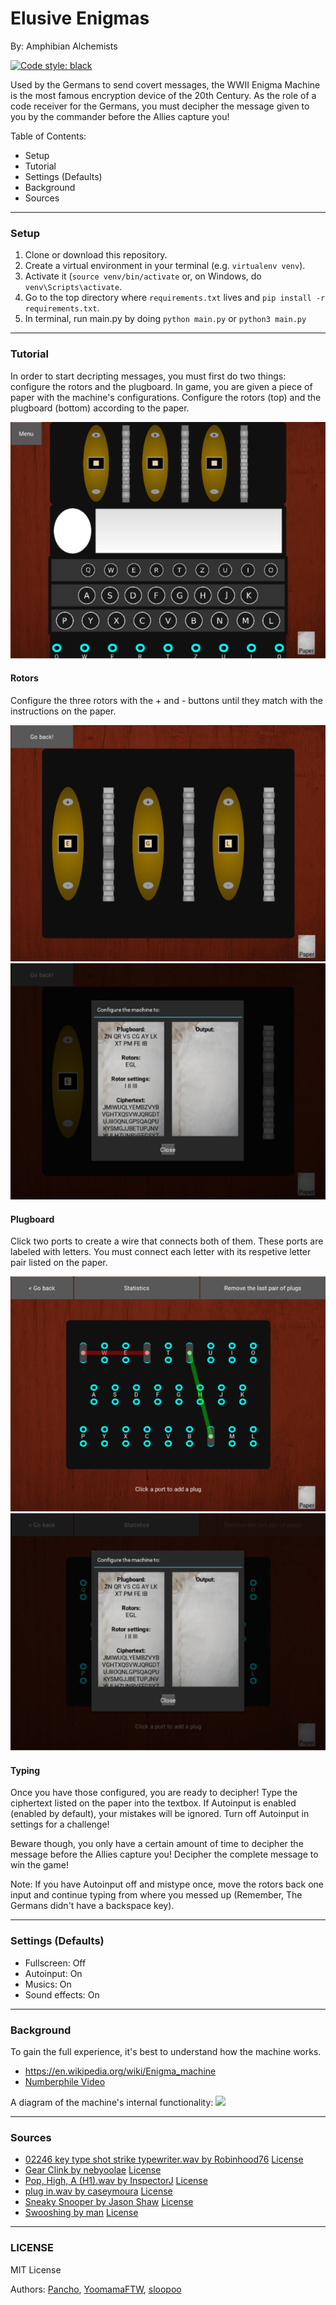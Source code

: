 # Elusive Enigmas
By: Amphibian Alchemists

[![Code style: black](https://img.shields.io/badge/code%20style-black-000000.svg)](https://github.com/psf/black)

Used by the Germans to send covert messages, the WWII Enigma Machine is the most famous encryption device of the 20th Century. As the role of a code receiver for the Germans, you must decipher the message given to you by the commander before the Allies capture you!

Table of Contents:
- Setup
- Tutorial
- Settings (Defaults)
- Background
- Sources

---
### Setup
1. Clone or download this repository.
2. Create a virtual environment in your terminal (e.g. `virtualenv venv`).
3. Activate it (`source venv/bin/activate` or, on Windows, do `venv\Scripts\activate`. 
4. Go to the top directory where `requirements.txt` lives and `pip install -r requirements.txt`.
5. In terminal, run main.py by doing `python main.py` or `python3 main.py`

---
### Tutorial
In order to start decripting messages, you must first do two things: configure the rotors and the plugboard. In game, you are given a piece of paper with the machine's configurations. Configure the rotors (top) and the plugboard (bottom) according to the paper.

![](readme_images/gamescreen.png)

#### Rotors ####

Configure the three rotors with the + and - buttons until they match with the instructions on the paper.

![](readme_images/rotor.png)![](readme_images/rotorpaper.png)

#### Plugboard ####

Click two ports to create a wire that connects both of them. These ports are labeled with letters. You must connect each letter with its respetive letter pair listed on the paper.

![](readme_images/plugboard.png)![](readme_images/plugboardpaper.png)

#### Typing ####

Once you have those configured, you are ready to decipher! Type the ciphertext listed on the paper into the textbox. If Autoinput is enabled (enabled by default), your mistakes will be ignored. Turn off Autoinput in settings for a challenge!

Beware though, you only have a certain amount of time to decipher the message before the Allies capture you! Decipher the complete message to win the game!

Note: If you have Autoinput off and mistype once, move the rotors back one input and continue typing from where you messed up (Remember, The Germans didn't have a backspace key).

---
### Settings (Defaults)
- Fullscreen: Off
- Autoinput: On
- Musics: On
- Sound effects: On 

---
### Background
To gain the full experience, it's best to understand how the machine works. 
- https://en.wikipedia.org/wiki/Enigma_machine
- [Numberphile Video](https://www.youtube.com/watch?v=G2_Q9FoD-oQ)

A diagram of the machine's internal functionality:
![](https://i.pinimg.com/originals/67/cc/c3/67ccc3a33d6fbbf4b2738e167b5cfa37.png)

---
### Sources
- [02246 key type shot strike typewriter.wav by Robinhood76](https://freesound.org/people/nebyoolae/sounds/318067/) [License](https://creativecommons.org/licenses/by/3.0/)
- [Gear Clink by nebyoolae](https://freesound.org/people/nebyoolae/sounds/318067/) [License](https://creativecommons.org/licenses/by/3.0/)
- [Pop, High, A (H1).wav by InspectorJ](https://freesound.org/people/InspectorJ/sounds/411642/) [License](https://creativecommons.org/licenses/by/3.0/)
- [plug in.wav by caseymoura](https://freesound.org/people/caseymoura/sounds/445493/) [License](https://creativecommons.org/licenses/by/3.0/)
- [Sneaky Snooper by Jason Shaw](https://audionautix.com/) [License](https://creativecommons.org/licenses/by/4.0/)
- [Swooshing by man](http://soundbible.com/670-Swooshing.html) [License](https://creativecommons.org/licenses/sampling+/1.0/)

---
### LICENSE
MIT License

Authors: [Pancho](https://github.com/Franccisco), [YoomamaFTW](https://github.com/YoomamaFTW), [sloopoo](https://github.com/flextian)

